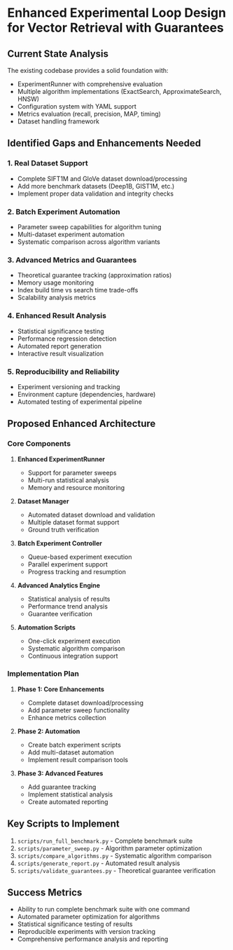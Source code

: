 # Enhanced Experimental Loop Design for Vector Retrieval with Guarantees

## Current State Analysis
The existing codebase provides a solid foundation with:
- ExperimentRunner with comprehensive evaluation
- Multiple algorithm implementations (ExactSearch, ApproximateSearch, HNSW)
- Configuration system with YAML support
- Metrics evaluation (recall, precision, MAP, timing)
- Dataset handling framework

## Identified Gaps and Enhancements Needed

### 1. Real Dataset Support
- Complete SIFT1M and GloVe dataset download/processing
- Add more benchmark datasets (Deep1B, GIST1M, etc.)
- Implement proper data validation and integrity checks

### 2. Batch Experiment Automation
- Parameter sweep capabilities for algorithm tuning
- Multi-dataset experiment automation
- Systematic comparison across algorithm variants

### 3. Advanced Metrics and Guarantees
- Theoretical guarantee tracking (approximation ratios)
- Memory usage monitoring
- Index build time vs search time trade-offs
- Scalability analysis metrics

### 4. Enhanced Result Analysis
- Statistical significance testing
- Performance regression detection
- Automated report generation
- Interactive result visualization

### 5. Reproducibility and Reliability
- Experiment versioning and tracking
- Environment capture (dependencies, hardware)
- Automated testing of experimental pipeline

## Proposed Enhanced Architecture

### Core Components

1. **Enhanced ExperimentRunner**
   - Support for parameter sweeps
   - Multi-run statistical analysis
   - Memory and resource monitoring

2. **Dataset Manager**
   - Automated dataset download and validation
   - Multiple dataset format support
   - Ground truth verification

3. **Batch Experiment Controller**
   - Queue-based experiment execution
   - Parallel experiment support
   - Progress tracking and resumption

4. **Advanced Analytics Engine**
   - Statistical analysis of results
   - Performance trend analysis
   - Guarantee verification

5. **Automation Scripts**
   - One-click experiment execution
   - Systematic algorithm comparison
   - Continuous integration support

### Implementation Plan

1. **Phase 1: Core Enhancements**
   - Complete dataset download/processing
   - Add parameter sweep functionality
   - Enhance metrics collection

2. **Phase 2: Automation**
   - Create batch experiment scripts
   - Add multi-dataset automation
   - Implement result comparison tools

3. **Phase 3: Advanced Features**
   - Add guarantee tracking
   - Implement statistical analysis
   - Create automated reporting

## Key Scripts to Implement

1. `scripts/run_full_benchmark.py` - Complete benchmark suite
2. `scripts/parameter_sweep.py` - Algorithm parameter optimization
3. `scripts/compare_algorithms.py` - Systematic algorithm comparison
4. `scripts/generate_report.py` - Automated result analysis
5. `scripts/validate_guarantees.py` - Theoretical guarantee verification

## Success Metrics

- Ability to run complete benchmark suite with one command
- Automated parameter optimization for algorithms
- Statistical significance testing of results
- Reproducible experiments with version tracking
- Comprehensive performance analysis and reporting